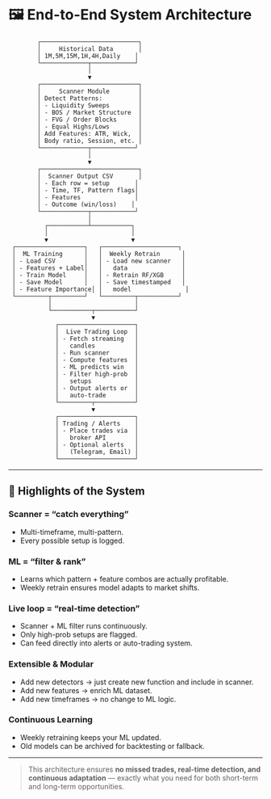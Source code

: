 # 🖼️ End-to-End System Architecture

```
        ┌───────────────────────────┐
        │     Historical Data       │
        │ 1M,5M,15M,1H,4H,Daily    │
        └─────────────┬────────────┘
                      │
                      ▼
        ┌───────────────────────────┐
        │     Scanner Module        │
        │ Detect Patterns:          │
        │ - Liquidity Sweeps        │
        │ - BOS / Market Structure  │
        │ - FVG / Order Blocks      │
        │ - Equal Highs/Lows        │
        │ Add Features: ATR, Wick,  │
        │ Body ratio, Session, etc. │
        └─────────────┬────────────┘
                      │
                      ▼
        ┌───────────────────────────┐
        │  Scanner Output CSV       │
        │ - Each row = setup       │
        │ - Time, TF, Pattern flags│
        │ - Features               │
        │ - Outcome (win/loss)    │
        └─────────────┬────────────┘
                      │
          ┌───────────┴───────────┐
          │                       │
          ▼                       ▼
 ┌───────────────────┐   ┌─────────────────────┐
 │  ML Training      │   │  Weekly Retrain      │
 │ - Load CSV        │   │ - Load new scanner   │
 │ - Features + Label│   │   data               │
 │ - Train Model     │   │ - Retrain RF/XGB     │
 │ - Save Model      │   │ - Save timestamped   │
 │ - Feature Importance│ │   model               │
 └─────────┬─────────┘   └─────────┬───────────┘
           │                       │
           └───────────┬───────────┘
                       ▼
             ┌─────────────────────┐
             │  Live Trading Loop  │
             │ - Fetch streaming   │
             │   candles           │
             │ - Run scanner       │
             │ - Compute features  │
             │ - ML predicts win   │
             │ - Filter high-prob  │
             │   setups            │
             │ - Output alerts or  │
             │   auto-trade        │
             └─────────┬───────────┘
                       ▼
             ┌─────────────────────┐
             │ Trading / Alerts    │
             │ - Place trades via  │
             │   broker API        │
             │ - Optional alerts   │
             │   (Telegram, Email) │
             └─────────────────────┘
```

---

## 🔑 Highlights of the System

### **Scanner = “catch everything”**
- Multi-timeframe, multi-pattern.
- Every possible setup is logged.

### **ML = “filter & rank”**
- Learns which pattern + feature combos are actually profitable.
- Weekly retrain ensures model adapts to market shifts.

### **Live loop = “real-time detection”**
- Scanner + ML filter runs continuously.
- Only high-prob setups are flagged.
- Can feed directly into alerts or auto-trading system.

### **Extensible & Modular**
- Add new detectors → just create new function and include in scanner.
- Add new features → enrich ML dataset.
- Add new timeframes → no change to ML logic.

### **Continuous Learning**
- Weekly retraining keeps your ML updated.
- Old models can be archived for backtesting or fallback.

---

> This architecture ensures **no missed trades, real-time detection, and continuous adaptation** — exactly what you need for both short-term and long-term opportunities.
